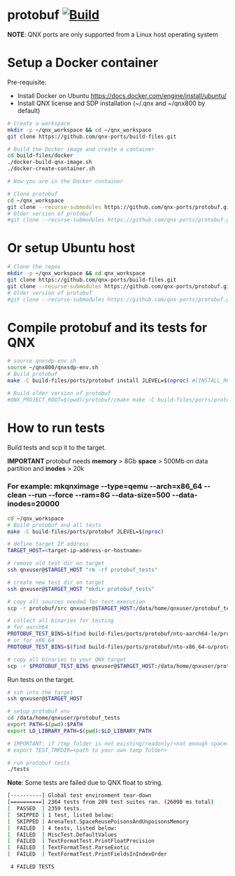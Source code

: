 # protobuf [![Build](https://github.com/qnx-ports/build-files/actions/workflows/protobuf.yml/badge.svg)](https://github.com/qnx-ports/build-files/actions/workflows/protobuf.yml)

**NOTE**: QNX ports are only supported from a Linux host operating system

# Setup a Docker container

Pre-requisite:

* Install Docker on Ubuntu https://docs.docker.com/engine/install/ubuntu/
* Install QNX license and SDP installation (~/.qnx and ~/qnx800 by default)

```bash
# Create a workspace
mkdir -p ~/qnx_workspace && cd ~/qnx_workspace
git clone https://github.com/qnx-ports/build-files.git

# Build the Docker image and create a container
cd build-files/docker
./docker-build-qnx-image.sh
./docker-create-container.sh

# Now you are in the Docker container

# Clone protobuf
cd ~/qnx_workspace
git clone --recurse-submodules https://github.com/qnx-ports/protobuf.git
# Older version of protobuf
#git clone --recurse-submodules https://github.com/qnx-ports/protobuf.git -b qnx-v3.15.0
```

# Or setup Ubuntu host
```bash
# Clone the repos
mkdir -p ~/qnx_workspace && cd qnx_workspace
git clone https://github.com/qnx-ports/build-files.git
git clone --recurse-submodules https://github.com/qnx-ports/protobuf.git
# Older version of protobuf
#git clone --recurse-submodules https://github.com/qnx-ports/protobuf.git -b qnx-v3.15.0
```

# Compile protobuf and its tests for QNX
```bash
# source qnxsdp-env.sh
source ~/qnx800/qnxsdp-env.sh
# Build protobuf
make -C build-files/ports/protobuf install JLEVEL=$(nproc) #[INSTALL_ROOT_nto=PATH_TO_YOUR_STAGING_AREA USE_INSTALL_ROOT=true]

# Build older version of protobuf
#QNX_PROJECT_ROOT=$(pwd)/protobuf/cmake make -C build-files/ports/protobuf install JLEVEL=$(nproc)
```

# How to run tests
Build tests and scp it to the target.

**IMPORTANT** protobuf needs **memory** > 8Gb **space** > 500Mb on data partition and **inodes** > 20k
### For example: mkqnximage --type=qemu --arch=x86_64 --clean --run --force --ram=8G --data-size=500 --data-inodes=20000
```bash
cd ~/qnx_workspace
# Build protobuf and all tests
make -C build-files/ports/protobuf JLEVEL=$(nproc)

# define target IP address
TARGET_HOST=<target-ip-address-or-hostname>

# remove old test dir on target
ssh qnxuser@$TARGET_HOST "rm -rf protobuf_tests"

# create new test dir on target
ssh qnxuser@$TARGET_HOST "mkdir protobuf_tests"

# copy all sources needed for test execution
scp -r protobuf/src qnxuser@$TARGET_HOST:/data/home/qnxuser/protobuf_tests/

# collect all binaries for testing
# for aarch64
PROTOBUF_TEST_BINS=$(find build-files/ports/protobuf/nto-aarch64-le/protobuf -maxdepth 1  -type f,l  -executable)
# or for x86_64
PROTOBUF_TEST_BINS=$(find build-files/ports/protobuf/nto-x86_64-o/protobuf -maxdepth 1  -type f,l  -executable)

# copy all binaries to your QNX target
scp -r $PROTOBUF_TEST_BINS qnxuser@$TARGET_HOST:/data/home/qnxuser/protobuf_tests/
```

Run tests on the target.
```bash
# ssh into the target
ssh qnxuser@$TARGET_HOST

# setup protobuf env
cd /data/home/qnxuser/protobuf_tests
export PATH=$(pwd):$PATH
export LD_LIBRARY_PATH=$(pwd):$LD_LIBRARY_PATH

# IMPORTANT: if /tmp folder is not existing/readonly/<not enough space>, please use
# export TEST_TMPDIR=<path to your own temp folder>

# run protobuf tests
./tests
```

**Note**: Some tests are failed due to QNX float to string.
```bash
[----------] Global test environment tear-down
[==========] 2364 tests from 209 test suites ran. (26098 ms total)
[  PASSED  ] 2359 tests.
[  SKIPPED ] 1 test, listed below:
[  SKIPPED ] ArenaTest.SpaceReusePoisonsAndUnpoisonsMemory
[  FAILED  ] 4 tests, listed below:
[  FAILED  ] MiscTest.DefaultValues
[  FAILED  ] TextFormatTest.PrintFloatPrecision
[  FAILED  ] TextFormatTest.ParseExotic
[  FAILED  ] TextFormatTest.PrintFieldsInIndexOrder

 4 FAILED TESTS
```
